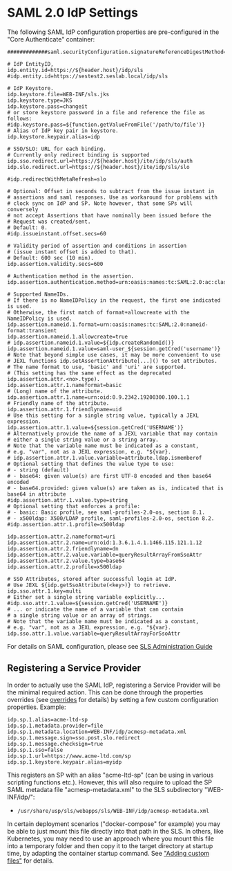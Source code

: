# SAML 2.0 IdP Settings

The following SAML IdP configuration properties are pre-configured in the "Core Authenticate" container:

```properties
#############saml.securityConfiguration.signatureReferenceDigestMethod=http://www.w3.org/2001/04/xmlenc#sha512

# IdP EntityID,
idp.entity.id=https://${header.host}/idp/sls
#idp.entity.id=https://sestest2.seslab.local/idp/sls

# IdP Keystore.
idp.keystore.file=WEB-INF/sls.jks
idp.keystore.type=JKS
idp.keystore.pass=changeit
# or store keystore password in a file and reference the file as follows:
#idp.keystore.pass=${function.getValueFromFile('/path/to/file')}
# Alias of IdP key pair in keystore.
idp.keystore.keypair.alias=idp

# SSO/SLO: URL for each binding.
# Currently only redirect binding is supported
idp.sso.redirect.url=https://${header.host}/ite/idp/sls/auth
idp.slo.redirect.url=https://${header.host}/ite/idp/sls/slo

#idp.redirectWithMetaRefresh=slo

# Optional: Offset in seconds to subtract from the issue instant in
# assertions and saml responses. Use as workaround for problems with
# clock sync on IdP and SP. Note however, that some SPs will conversely
# not accept Assertions that have nominally been issued before the
# Request was created/sent.
# Default: 0.
#idp.issueinstant.offset.secs=60

# Validity period of assertion and conditions in assertion
# (issue instant offset is added to that).
# Default: 600 sec (10 min).
idp.assertion.validity.secs=600

# Authentication method in the assertion.
idp.assertion.authentication.method=urn:oasis:names:tc:SAML:2.0:ac:classes:Password

# Supported NameIDs.
# If there is no NameIDPolicy in the request, the first one indicated is used.
# Otherwise, the first match of format+allowcreate with the NameIDPolicy is used.
idp.assertion.nameid.1.format=urn:oasis:names:tc:SAML:2.0:nameid-format:transient
idp.assertion.nameid.1.allowcreate=true
# idp.assertion.nameid.1.value=${idp.createRandomId()}
idp.assertion.nameid.1.value=saml-user_${session.getCred('username')}
# Note that beyond simple use cases, it may be more convenient to use
# JEXL functions idp.setAssertionAttribute[...]() to set attributes.
# The name format to use, 'basic' and 'uri' are supported.
# (This setting has the same effect as the deprecated idp.assertion.attr.<no>.type).
idp.assertion.attr.1.nameformat=basic
# (Long) name of the attribute.
idp.assertion.attr.1.name=urn:oid:0.9.2342.19200300.100.1.1
# Friendly name of the attribute.
idp.assertion.attr.1.friendlyname=uid
# Use this setting for a single string value, typically a JEXL expression.
idp.assertion.attr.1.value=${session.getCred('USERNAME')}
# Alternatively provide the name of a JEXL variable that may contain
# either a single string value or a string array.
# Note that the variable name must be indicated as a constant,
# e.g. "var", not as a JEXL expression, e.g. "${var}.
# idp.assertion.attr.1.value.variable=attribute.ldap.ismemberof
# Optional setting that defines the value type to use:
# - string (default)
# - base64: given value(s) are first UTF-8 encoded and then base64 encoded
# - base64.provided: given value(s) are taken as is, indicated that is base64 in attribute
#idp.assertion.attr.1.value.type=string
# Optional setting that enforces a profile:
# - basic: Basic profile, see saml-profiles-2.0-os, section 8.1.
# - x500ldap: X500/LDAP profile, saml-profiles-2.0-os, section 8.2.
#idp.assertion.attr.1.profile=x500ldap

idp.assertion.attr.2.nameformat=uri
idp.assertion.attr.2.name=urn:oid:1.3.6.1.4.1.1466.115.121.1.12
idp.assertion.attr.2.friendlyname=dn
idp.assertion.attr.2.value.variable=queryResultArrayFromSsoAttr
idp.assertion.attr.2.value.type=base64
idp.assertion.attr.2.profile=x500ldap

# SSO Attributes, stored after successful login at IdP.
# Use JEXL ${idp.getSsoAttribute(<key>)} to retrieve.
idp.sso.attr.1.key=multi
# Either set a single string variable explicitly...
#idp.sso.attr.1.value=${session.getCred('USERNAME')}
# ... or indicate the name of a variable that can contain
# a single string value or an array of strings.
# Note that the variable name must be indicated as a constant,
# e.g. "var", not as a JEXL expression, e.g. "${var}.
idp.sso.attr.1.value.variable=queryResultArrayForSsoAttr
```

For details on SAML configuration, please see [SLS Administration Guide](files/%SLS_VERSION%/html-admin-guide/sls-adminguide.html#x10007_Heading1Tarsec_SAML_IdP_Adapter)

## Registering a Service Provider

In order to actually use the SAML IdP, registering a Service Provider will be the minimal required action. This can
be done through the properties overrides (see [overrides](overrides/) for details) by setting a few custom configuration
properties. Example:

```properties
idp.sp.1.alias=acme-ltd-sp
idp.sp.1.metadata.provider=file
idp.sp.1.metadata.location=WEB-INF/idp/acmesp-metadata.xml
idp.sp.1.message.sign=sso.post,slo.redirect
idp.sp.1.message.checksign=true
idp.sp.1.sso=false
idp.sp.1.url=https://www.acme-ltd.com/sp
idp.sp.1.keystore.keypair.alias=myidp
```
This registers an SP with an alias "acme-ltd-sp" (can be using in various scripting functions etc.). However, this will
also require to upload the SP SAML metadata file "acmesp-metadata.xml" to the SLS subdirectory "WEB-INF/idp/":

- ```/usr/share/usp/sls/webapps/sls/WEB-INF/idp/acmesp-metadata.xml```

In certain deployment scenarios ("docker-compose" for example) you may be able to just mount this file directly into that
path in the SLS. In others, like Kubernetes, you may need to use an approach where you mount this file into a temporary 
folder and then copy it to the target directory at startup time, by adapting the container startup command. See 
["Adding custom files"](/config_k8s_files/) for details.